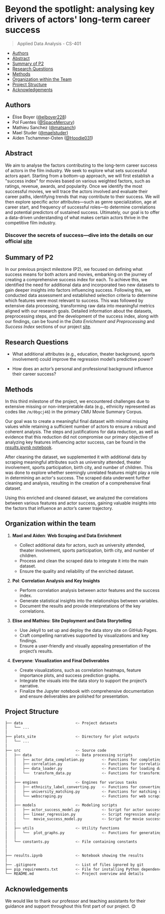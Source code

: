 
# Beyond the spotlight: analysing key drivers of actors' long-term career success

> Applied Data Analysis - CS-401

* [Authors](#authors)
* [Abstract](#abstract)
* [Summary of P2](#summary-of-p2)
* [Research Questions](#research-questions)
* [Methods](#methods)
* [Organization within the Team](#organization-within-the-team)
* [Project Structure](#project-structure)
* [Acknowledgements](#acknowledgements)

## Authors

* Élise Boyer ([@elboyer228](https://github.com/elboyer228))
* Pol Fuentes ([@SpaceMercury](https://github.com/SpaceMercury))
* Mathieu Sanchez ([@matsanch](https://github.com/matsanch))
* Mael Studer ([@maelstuder](https://github.com/maelstuder))
* Aiden Tschammer-Osten ([@Hoodie031](https://github.com/Hoodie031))

## Abstract

We aim to analyse the factors contributing to the long-term career success of actors in the film industry. We seek to explore what sets successful actors apart. Starting from a bottom-up approach, we will first establish a "success index" for movies based on various weighted factors, such as ratings, revenue, awards, and popularity. Once we identify the most successful movies, we will trace the actors involved and evaluate their career paths, identifying trends that may contribute to their success. We will then explore specific actor attributes—such as genre specialization, age at career start, and frequency of successful roles—to determine correlations and potential predictors of sustained success. Ultimately, our goal is to offer a data-driven understanding of what makes certain actors thrive in the competitive film industry.

### Discover the secrets of success—dive into the details on our official [site](https://elboyer228.github.io/sigma_squad_site/)

## Summary of P2

In our previous project milestone (P2), we focused on defining what success means for both actors and movies, embarking on the journey of creating a comprehensive success index for each. To achieve this, we identified the need for additional data and incorporated two new datasets to gain deeper insights into factors influencing success. Following this, we conducted data assessment and established selection criteria to determine which features were most relevant to success. This was followed by extensive data processing, transforming raw data into meaningful metrics aligned with our research goals. Detailed information about the datasets, preprocessing steps, and the development of the success index, along with our findings, can be found in the *Data Enrichment and Preprocessing* and *Success Index* sections of our project [site](https://elboyer228.github.io/sigma_squad_site/).

## Research Questions

* What additional attributes (e.g., education, theater background, sports involvement) could improve the regression model’s predictive power?

* How does an actor’s personal and professional background influence their career success?

## Methods

In this third milestone of the project, we encountered challenges due to extensive missing or non-interpretable data (e.g., ethnicity represented as codes like `/m/0bgcj46`) in the primary CMU Movie Summary Corpus.

Our goal was to create a meaningful final dataset with minimal missing values while retaining a sufficient number of actors to ensure a robust and coherent analysis. The steps and justifications for data reduction, as well as evidence that this reduction did not compromise our primary objective of analyzing key features influencing actor success, can be found in the [*results.ipynb* notebook](results.ipynb).

After cleaning the dataset, we supplemented it with additional data by scraping meaningful attributes such as university attended, theater involvement, sports participation, birth city, and number of children. This was done to explore whether seemingly unrelated features might play a role in determining an actor's success. The scraped data underwent further cleaning and analysis, resulting in the creation of a comprehensive final dataset.

Using this enriched and cleaned dataset, we analyzed the correlations between various features and actor success, gaining valuable insights into the factors that influence an actor’s career trajectory.

## Organization within the team

1. **Mael and Aiden**: **Web Scraping and Data Enrichment**

    * Collect additional data for actors, such as university attended, theater involvement, sports participation, birth city, and number of children.
    * Process and clean the scraped data to integrate it into the main dataset.
    * Ensure the quality and reliability of the enriched dataset.

2. **Pol**: **Correlation Analysis and Key Insights**

    * Perform correlation analysis between actor features and the success index.
    * Generate statistical insights into the relationships between variables.
    * Document the results and provide interpretations of the key correlations.

3. **Elise and Mathieu**: **Site Deployment and Data Storytelling**

    * Use Jekyll to set up and deploy the data story site on GitHub Pages.
    * Craft compelling narratives supported by visualizations and key findings.
    * Ensure a user-friendly and visually appealing presentation of the project’s results.

4. **Everyone**: **Visualization and Final Deliverables**

    * Create visualizations, such as correlation heatmaps, feature importance plots, and success prediction graphs.
    * Integrate the visuals into the data story to support the project’s narrative.
    * Finalize the Jupyter notebook with comprehensive documentation and ensure deliverables are polished for presentation.

## Project Structure

```bash
├── data                        <- Project datasets
│   └── ...
│
├── plots_site                  <- Directory for plot outputs
│   └── ...
│
├── src                         <- Source code
│   ├── data                    <- Data processing scripts
│   │   ├── actor_data_completion.py        <- Functions for completing actor data
│   │   ├── correlation.py                  <- Functions for correlation analysis
│   │   ├── data_loader.py                  <- Functions for loading data
│   │   └──  transform_data.py              <- Functions for transforming data
│   │
│   ├── engines                 <- Engines for various tasks
│   │   ├── ethnicity_label_converting.py   <- Functions for converting ethnicity labels
│   │   ├── university_matching.py          <- Functions for matching universities
│   │   └── webscraping.py                  <- Functions for web scraping
│   │
│   ├── models                  <- Modeling scripts
│   │   ├── actor_success_model.py          <- Script for actor success index model
│   │   ├── linear_regression.py            <- Script regression analysis
│   │   └──  movie_success_model.py         <- Script for movie success index model
│   │
│   ├── utils                   <- Utility functions
│   │   └──  plot_graphs.py                 <- Functions for generating visualizations
│   │
│   └── constants.py            <- File containing constants
│
│
├── results.ipynb               <- Notebook showing the results
│
├── .gitignore                  <- List of files ignored by git
├── pip_requirements.txt        <- File for installing Python dependencies
└── README.md                   <- Project overview and details
```

## Acknowledgements

We would like to thank our professor and teaching assistants for their guidance and support throughout this first part of our project. 😊
